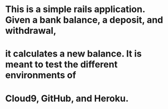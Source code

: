 # This is a simple rails application. Given a bank balance, a deposit, and withdrawal,
# it calculates a new balance. It is meant to test the different environments of 
# Cloud9, GitHub, and Heroku.